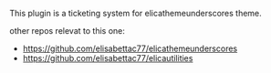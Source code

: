 This plugin is a ticketing system for elicathemeunderscores theme.

other repos relevat to this one:

- https://github.com/elisabettac77/elicathemeunderscores
- https://github.com/elisabettac77/elicautilities
